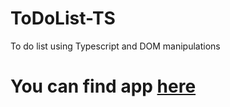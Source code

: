 # ToDoList-TS
To do list using Typescript and DOM manipulations

# You can find app [here](http://comedian-stephen-24748.bitballoon.com/)  
